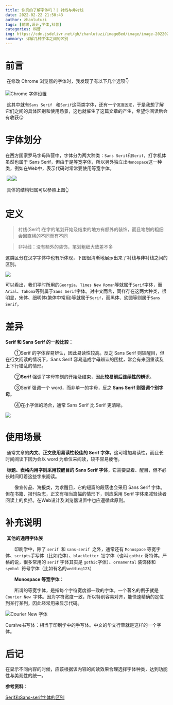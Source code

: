 ```yaml
---
title: 你真的了解字体吗？| 衬线与非衬线
date: 2022-02-22 21:50:43
author: zhanlutuzi
tags: [前端,设计,字体,科普]
categories: 科普
img: https://cdn.jsdelivr.net/gh/zhanlutuzi/imageBed/image/image-20220222215434044.png
summary: 详解几种字体之间的区别
---
```


# 前言

​	在修改 Chrome 浏览器的字体时，我发现了有以下几个选项👇

![Chrome 字体设置](https://cdn.jsdelivr.net/gh/zhanlutuzi/imageBed/image/image-20220222220431141.png)



​	这其中就有`Sans Serif ` 和`Serif`这两类字体，还有一个`宽度固定`，于是我想了解它们之间的具体区别和使用场景，这也就催生了这篇文章的产生，希望你阅读后会有收获😜

# 字体划分

​	在西方国家罗马字母阵营中，字体分为两大种类：`Sans Serif`和`Serif`，打字机体虽然也属于 Sans Serif，但由于是等宽字体，所以另外独立出`Monospace`这一种类，例如在Web中，表示代码时常常要使用等宽字体。 

​                             ![](https://cdn.jsdelivr.net/gh/zhanlutuzi/imageBed/image/image-20220222221505267.png)![](https://cdn.jsdelivr.net/gh/zhanlutuzi/imageBed/image/image-20220222221723241.png)

​	具体的结构归属可以参照上图👆

# 定义

> 衬线(Serif):在字的笔划开始及结束的地方有额外的装饰，而且笔划的粗细会因直横的不同而有不同

> 非衬线：没有额外的装饰，笔划粗细大致差不多

​	这类区分在汉字字体中也有所体现，下图很清晰地展示出来了衬线与非衬线之间的区别。

![](https://cdn.jsdelivr.net/gh/zhanlutuzi/imageBed/image/image-20220222215434044.png)

​	可以看出，我们平时所用的`Georgia`、`Times New Roman`等就属于`Serif`字体，而`Arial`、`Tahoma`等则属于`Sans Serif`字体。对中文而言，同样存在这两大种类，很明显，宋体、细明体(繁体中常用)等就属于`Serif`，而黑体、幼圆等则属于`Sans Serif`。 

# 差异

**Serif 和 Sans Serif 的一般比较：**

　　①Serif 的字体容易辨认，因此易读性较高。反之 Sans Serif 则较醒目，但在行文阅读的情况下，Sans Serif 容易造成字母辨认的困扰，常会有来回重读及上下行错乱的情形。

　　②**Serif** 强调了字母笔划的开始及结束，因此**较易前后连续性的辨识**。 

　　③Serif 强调一个 word，而非单一的字母，反之 **Sans Serif 则强调个别字母**。

　　④在小字体的场合，通常 Sans Serif 比 Serif 更清晰。

![](https://cdn.jsdelivr.net/gh/zhanlutuzi/imageBed/image/image-20220222223959444.png)

# 使用场景

​			通常文章的**内文、正文使用易读性较佳的 Serif 字体**，这可增加易读性，而且长时间阅读下因为会以 word 为单位来阅读，较不容易疲倦。

​			**标题、表格内用字则采用较醒目的 Sans Serif 字体**，它需要显着、醒目，但不必长时间盯着这些字来阅读。 

　　像宣传品、海报类，为求醒目，它的短篇的段落也会采用 Sans Serif 字体。但在书籍、报刊杂志，正文有相当篇幅的情形下，则应采用 Serif 字体来减轻读者阅读上的负担。在Web设计及浏览器设置中也应遵循此原则。

# 补充说明

​			**其他的通用字体族**

　　印刷学中，除了 `serif `和 `sans-serif `之外，通常还有 `Monospace` 等宽字体、`scripts`手写体（比如花体）、`blackletter `铅字体（也叫 `gothic` 哥特体。严格的说，很多常用的 `serif` 字体其实是 `gothic`字体）、`ornamental` 装饰体和`symbol `符号字体（比如有名的`wedding123`）

　　**Monospace 等宽字体：**

　　所谓的等宽字体，是指每个字符宽度都一致的字体。一个著名的例子就是 `Courier New `字体。因为字符宽度一致，所以特别容易对齐，能快速精确的定位到某行某列，因此经常用来显示代码。

![Courier New 字体](https://cdn.jsdelivr.net/gh/zhanlutuzi/imageBed/image/image-20220222224931325.png)　　

​		Cursive书写体：相当于印刷学中的手写体。中文的华文行草就是这样的一个字体。

# 后记

在显示不同内容的时候，应该根据该内容的阅读效果合理选择字体种类，达到功能性与美观性的统一。

**参考资料：**

[Serif和Sans-serif字体的区别](https://kb.cnblogs.com/page/192018/)

